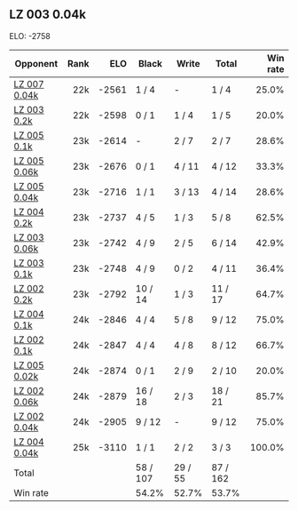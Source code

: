 ## LZ 003 0.04k ##

ELO: -2758

Opponent | Rank | ELO | Black | Write | Total | Win rate
---------|-----:|----:|-------|-------|-------|-------:
[LZ 007 0.04k](LZ%20007%200.04k.md) | 22k | -2561 | 1 / 4 | - | 1 / 4 | 25.0%
[LZ 003 0.2k](LZ%20003%200.2k.md) | 22k | -2598 | 0 / 1 | 1 / 4 | 1 / 5 | 20.0%
[LZ 005 0.1k](LZ%20005%200.1k.md) | 23k | -2614 | - | 2 / 7 | 2 / 7 | 28.6%
[LZ 005 0.06k](LZ%20005%200.06k.md) | 23k | -2676 | 0 / 1 | 4 / 11 | 4 / 12 | 33.3%
[LZ 005 0.04k](LZ%20005%200.04k.md) | 23k | -2716 | 1 / 1 | 3 / 13 | 4 / 14 | 28.6%
[LZ 004 0.2k](LZ%20004%200.2k.md) | 23k | -2737 | 4 / 5 | 1 / 3 | 5 / 8 | 62.5%
[LZ 003 0.06k](LZ%20003%200.06k.md) | 23k | -2742 | 4 / 9 | 2 / 5 | 6 / 14 | 42.9%
[LZ 003 0.1k](LZ%20003%200.1k.md) | 23k | -2748 | 4 / 9 | 0 / 2 | 4 / 11 | 36.4%
[LZ 002 0.2k](LZ%20002%200.2k.md) | 23k | -2792 | 10 / 14 | 1 / 3 | 11 / 17 | 64.7%
[LZ 004 0.1k](LZ%20004%200.1k.md) | 24k | -2846 | 4 / 4 | 5 / 8 | 9 / 12 | 75.0%
[LZ 002 0.1k](LZ%20002%200.1k.md) | 24k | -2847 | 4 / 4 | 4 / 8 | 8 / 12 | 66.7%
[LZ 005 0.02k](LZ%20005%200.02k.md) | 24k | -2874 | 0 / 1 | 2 / 9 | 2 / 10 | 20.0%
[LZ 002 0.06k](LZ%20002%200.06k.md) | 24k | -2879 | 16 / 18 | 2 / 3 | 18 / 21 | 85.7%
[LZ 002 0.04k](LZ%20002%200.04k.md) | 24k | -2905 | 9 / 12 | - | 9 / 12 | 75.0%
[LZ 004 0.04k](LZ%20004%200.04k.md) | 25k | -3110 | 1 / 1 | 2 / 2 | 3 / 3 | 100.0%
Total | | | 58 / 107 | 29 / 55 | 87 / 162 | 
Win rate| | | 54.2% | 52.7% | 53.7% | 
